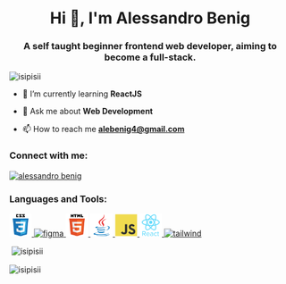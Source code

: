 <h1 align="center">Hi 👋, I'm Alessandro Benig</h1>
<h3 align="center">A self taught beginner frontend web developer, aiming to become a full-stack.</h3>

<p align="left"> <img src="https://komarev.com/ghpvc/?username=isipisii&label=Profile%20views&color=0e75b6&style=flat" alt="isipisii" /> </p>

- 🌱 I’m currently learning **ReactJS**

- 💬 Ask me about **Web Development**

- 📫 How to reach me **alebenig4@gmail.com**

<h3 align="left">Connect with me:</h3>
<p align="left">
<a href="https://fb.com/alessandro benig" target="blank"><img align="center" src="https://raw.githubusercontent.com/rahuldkjain/github-profile-readme-generator/master/src/images/icons/Social/facebook.svg" alt="alessandro benig" height="30" width="40" /></a>
</p>

<h3 align="left">Languages and Tools:</h3>
<p align="left"> <a href="https://www.w3schools.com/css/" target="_blank" rel="noreferrer"> <img src="https://raw.githubusercontent.com/devicons/devicon/master/icons/css3/css3-original-wordmark.svg" alt="css3" width="40" height="40"/> </a> <a href="https://www.figma.com/" target="_blank" rel="noreferrer"> <img src="https://www.vectorlogo.zone/logos/figma/figma-icon.svg" alt="figma" width="40" height="40"/> </a> <a href="https://www.w3.org/html/" target="_blank" rel="noreferrer"> <img src="https://raw.githubusercontent.com/devicons/devicon/master/icons/html5/html5-original-wordmark.svg" alt="html5" width="40" height="40"/> </a> <a href="https://www.java.com" target="_blank" rel="noreferrer"> <img src="https://raw.githubusercontent.com/devicons/devicon/master/icons/java/java-original.svg" alt="java" width="40" height="40"/> </a> <a href="https://developer.mozilla.org/en-US/docs/Web/JavaScript" target="_blank" rel="noreferrer"> <img src="https://raw.githubusercontent.com/devicons/devicon/master/icons/javascript/javascript-original.svg" alt="javascript" width="40" height="40"/> </a> <a href="https://reactjs.org/" target="_blank" rel="noreferrer"> <img src="https://raw.githubusercontent.com/devicons/devicon/master/icons/react/react-original-wordmark.svg" alt="react" width="40" height="40"/> </a> <a href="https://tailwindcss.com/" target="_blank" rel="noreferrer"> <img src="https://www.vectorlogo.zone/logos/tailwindcss/tailwindcss-icon.svg" alt="tailwind" width="40" height="40"/> </a> </p>

<p>&nbsp;<img align="center" src="https://github-readme-stats.vercel.app/api?username=isipisii&show_icons=true&locale=en" alt="isipisii" /></p>

<p><img align="center" src="https://github-readme-streak-stats.herokuapp.com/?user=isipisii&" alt="isipisii" /></p>
